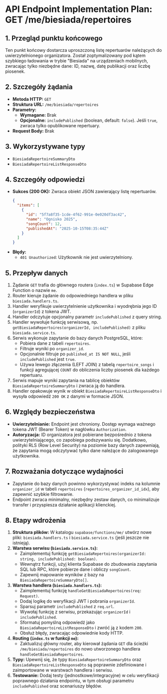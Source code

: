 # API Endpoint Implementation Plan: GET /me/biesiada/repertoires

## 1. Przegląd punktu końcowego
Ten punkt końcowy dostarcza uproszczoną listę repertuarów należących do uwierzytelnionego organizatora. Został zoptymalizowany pod kątem szybkiego ładowania w trybie "Biesiada" na urządzeniach mobilnych, zwracając tylko niezbędne dane: ID, nazwę, datę publikacji oraz liczbę piosenek.

## 2. Szczegóły żądania
-   **Metoda HTTP:** `GET`
-   **Struktura URL:** `/me/biesiada/repertoires`
-   **Parametry:**
    -   **Wymagane:** Brak
    -   **Opcjonalne:** `includePublished` (boolean, default: `false`). Jeśli `true`, zwraca tylko opublikowane repertuary.
-   **Request Body:** Brak

## 3. Wykorzystywane typy
-   `BiesiadaRepertoireSummaryDto`
-   `BiesiadaRepertoireListResponseDto`

## 4. Szczegóły odpowiedzi
-   **Sukces (200 OK):** Zwraca obiekt JSON zawierający listę repertuarów.
    ```json
    {
      "items": [
        {
          "id": "5f7a8f35-1cde-4f62-991e-0e020df3ac42",
          "name": "Ognisko 2025",
          "songCount": 12,
          "publishedAt": "2025-10-15T08:35:44Z"
        }
      ]
    }
    ```
-   **Błędy:**
    -   `401 Unauthorized`: Użytkownik nie jest uwierzytelniony.

## 5. Przepływ danych
1.  Żądanie `GET` trafia do głównego routera (`index.ts`) w Supabase Edge Function o nazwie `me`.
2.  Router kieruje żądanie do odpowiedniego handlera w pliku `biesiada.handlers.ts`.
3.  Handler weryfikuje uwierzytelnienie użytkownika i wyodrębnia jego ID (`organizerId`) z tokena JWT.
4.  Handler odczytuje opcjonalny parametr `includePublished` z query string.
5.  Handler wywołuje funkcję serwisową, np. `getBiesiadaRepertoires(organizerId, includePublished)` z pliku `biesiada.service.ts`.
6.  Serwis wykonuje zapytanie do bazy danych PostgreSQL, które:
    -   Pobiera dane z tabeli `repertoires`.
    -   Filtruje wyniki po `organizer_id`.
    -   Opcjonalnie filtruje po `published_at IS NOT NULL`, jeśli `includePublished` jest `true`.
    -   Używa lewego złączenia (LEFT JOIN) z tabelą `repertoire_songs` i funkcji agregującej `COUNT` do obliczenia liczby piosenek dla każdego repertuaru.
7.  Serwis mapuje wyniki zapytania na tablicę obiektów `BiesiadaRepertoireSummaryDto` i zwraca ją do handlera.
8.  Handler opakowuje wynik w obiekt `BiesiadaRepertoireListResponseDto` i wysyła odpowiedź `200 OK` z danymi w formacie JSON.

## 6. Względy bezpieczeństwa
-   **Uwierzytelnianie:** Endpoint jest chroniony. Dostęp wymaga ważnego tokena JWT (Bearer Token) w nagłówku `Authorization`.
-   **Autoryzacja:** ID organizatora jest pobierane bezpośrednio z tokena uwierzytelniającego, co zapobiega podszywaniu się. Dodatkowo, polityki RLS (Row Level Security) na poziomie bazy danych zapewniają, że zapytania mogą odczytywać tylko dane należące do zalogowanego użytkownika.

## 7. Rozważania dotyczące wydajności
-   Zapytanie do bazy danych powinno wykorzystywać indeks na kolumnie `organizer_id` w tabeli `repertoires` (`repertoires_organizer_id_idx`), aby zapewnić szybkie filtrowanie.
-   Endpoint zwraca minimalny, niezbędny zestaw danych, co minimalizuje transfer i przyspiesza działanie aplikacji klienckiej.

## 8. Etapy wdrożenia
1.  **Struktura plików:** W katalogu `supabase/functions/me/` utwórz nowe pliki: `biesiada.handlers.ts` i `biesiada.service.ts` (jeśli jeszcze nie istnieją).
2.  **Warstwa serwisu (`biesiada.service.ts`):**
    -   Zaimplementuj funkcję `getBiesiadaRepertoires(organizerId: string, includePublished: boolean)`.
    -   Wewnątrz funkcji, użyj klienta Supabase do zbudowania zapytania SQL lub RPC, które pobierze dane i obliczy `songCount`.
    -   Zapewnij mapowanie wyników z bazy na `BiesiadaRepertoireSummaryDto[]`.
3.  **Warstwa handlera (`biesiada.handlers.ts`):**
    -   Zaimplementuj funkcję `handleGetBiesiadaRepertoires(req: Request)`.
    -   Dodaj logikę do weryfikacji JWT i pobrania `organizerId`.
    -   Sparsuj parametr `includePublished` z `req.url`.
    -   Wywołaj funkcję z serwisu, przekazując `organizerId` i `includePublished`.
    -   Sformatuj pomyślną odpowiedź jako `BiesiadaRepertoireListResponseDto` i zwróć ją z kodem `200`.
    -   Obsłuż błędy, zwracając odpowiednie kody HTTP.
4.  **Routing (`index.ts` w funkcji `me`):**
    -   Zaktualizuj główny router, aby kierował żądania `GET` dla ścieżki `/me/biesiada/repertoires` do nowo utworzonego handlera `handleGetBiesiadaRepertoires`.
5.  **Typy:** Upewnij się, że typy `BiesiadaRepertoireSummaryDto` oraz `BiesiadaRepertoireListResponseDto` są poprawnie zdefiniowane i zaimportowane w warstwach handlera i serwisu.
6.  **Testowanie:** Dodaj testy (jednostkowe/integracyjne) w celu weryfikacji poprawnego działania endpointu, w tym obsługi parametru `includePublished` oraz scenariuszy błędów.
